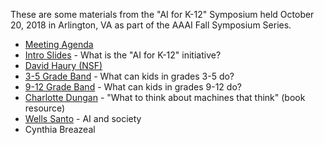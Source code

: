 These are some materials from the "AI for K-12" Symposium held October 20, 2018 in Arlington, VA as part of the AAAI Fall Symposium Series.

* [Meeting Agenda](https://github.com/touretzkyds/ai4k12/blob/master/documents/2018-symposium/Agenda.pdf)
* [Intro Slides](https://github.com/touretzkyds/ai4k12/blob/master/documents/2018-symposium/Intro-Slides.pdf) - What is the "AI for K-12" initiative?
* [David Haury (NSF)](https://github.com/touretzkyds/ai4k12/blob/master/documents/2018-symposium/David_Haury_AI4K12.pdf)
* [3-5 Grade Band](https://github.com/touretzkyds/ai4k12/blob/master/documents/2018-symposium/Grades-3-5.pdf) - What can kids in grades 3-5 do?
* [9-12 Grade Band](https://github.com/touretzkyds/ai4k12/blob/master/documents/2018-symposium/Grades-9-12.pdf) - What can kids in grades 9-12 do?
* [Charlotte Dungan](https://github.com/touretzkyds/ai4k12/blob/master/documents/2018-symposium/Charlotte_Dungan_AI4K12.pdf) - "What to think about machines that think" (book resource)
* [Wells Santo](https://github.com/touretzkyds/ai4k12/blob/master/documents/2018-symposium/Wells_Santo_AI4K12.pdf) - AI and society
* Cynthia Breazeal
